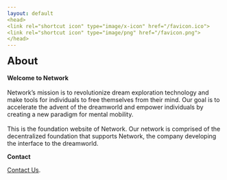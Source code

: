 ```yaml
---
layout: default
<head>
<link rel="shortcut icon" type="image/x-icon" href="/favicon.ico">
<link rel="shortcut icon" type="image/png" href="/favicon.png">
</head>
---
```


<b><font size="5">About</font></b>
<br>
<br>
**Welcome to Network**
<br>
<br>
Network’s mission is to revolutionize dream exploration technology and make tools for individuals to free themselves from their mind. Our goal is to accelerate the advent of the dreamworld and empower individuals by creating a new paradigm for mental mobility.
<br>
<br>
This is the foundation website of Network. Our network is comprised of the decentralized foundation that supports Network, the company developing the interface to the dreamworld.

**Contact**

[Contact Us](/contact).
